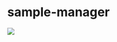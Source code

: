 # sample-manager

[![](https://mermaid.ink/img/pako:eNp9kttO4zAQhl_FmqtFSjmkB9pohRS1CIHaFRDKBfVeuPE0tUjsrA9boPTdMWloA2LXVzPW_3n-Gc8aUsURIljkapUumbZkfEsl8ce4eaZZuSQjNI9WlXFZmlkdE5_kImVWKGl-b_WETC9nFKaXREhynmNqtZI_5_rsR2KZ5CxXEkmDP6CwI69zlwnp6avp8LzOKvQ-uTuK4-Fei5JT-cXgZJyg_itSNLPJmHzEu8eHOTNGLARqX2Aybs2ZQU5ix4UiCSvKHBuShqkLlKiZVf_Gdorv7PlBtFpnr1ODmsRpNSly9EHeONQCzWuzstxPoiK3pUbMMs9da-V7MkJm5Bb_ODT2_3BtDQ35hau6qif2jpse77TIMtSm7q4WecffA626EJUQQIG6YIL7FVq_SyjYJRZIIfIhZ_qRApUbr2POquRZphBZ7TAArVy2hGjBcuMzV3JvdiSY_9Fid1sy-aDUpxyiNTxB1OsfHvsThmG70-10e_0AniEKT04Pj3unnfagHw7ag26vuwngpXrhJADkwvcx2e57tfabNw1m-yE?type=png)](https://mermaid.live/edit#pako:eNp9kttO4zAQhl_FmqtFSjmkB9pohRS1CIHaFRDKBfVeuPE0tUjsrA9boPTdMWloA2LXVzPW_3n-Gc8aUsURIljkapUumbZkfEsl8ce4eaZZuSQjNI9WlXFZmlkdE5_kImVWKGl-b_WETC9nFKaXREhynmNqtZI_5_rsR2KZ5CxXEkmDP6CwI69zlwnp6avp8LzOKvQ-uTuK4-Fei5JT-cXgZJyg_itSNLPJmHzEu8eHOTNGLARqX2Aybs2ZQU5ix4UiCSvKHBuShqkLlKiZVf_Gdorv7PlBtFpnr1ODmsRpNSly9EHeONQCzWuzstxPoiK3pUbMMs9da-V7MkJm5Bb_ODT2_3BtDQ35hau6qif2jpse77TIMtSm7q4WecffA626EJUQQIG6YIL7FVq_SyjYJRZIIfIhZ_qRApUbr2POquRZphBZ7TAArVy2hGjBcuMzV3JvdiSY_9Fid1sy-aDUpxyiNTxB1OsfHvsThmG70-10e_0AniEKT04Pj3unnfagHw7ag26vuwngpXrhJADkwvcx2e57tfabNw1m-yE)